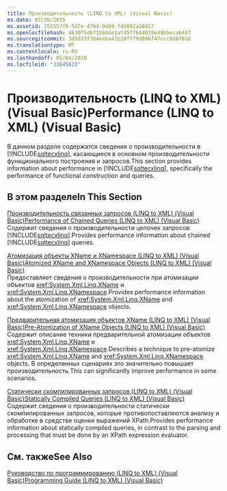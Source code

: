 ```yaml
---
title: Производительность (LINQ to XML) (Visual Basic)
ms.date: 07/20/2015
ms.assetid: 155557f6-5d7e-4784-9d00-f42092a28857
ms.openlocfilehash: 463075dbf1b84de1af45f7644019e49bbeca6487
ms.sourcegitcommit: 3d5d33f384eeba41b2dff79d096f47ccc8d8f03d
ms.translationtype: MT
ms.contentlocale: ru-RU
ms.lasthandoff: 05/04/2018
ms.locfileid: "33645633"
---
```

# <a name="performance-linq-to-xml-visual-basic"></a><span data-ttu-id="06c7e-102">Производительность (LINQ to XML) (Visual Basic)</span><span class="sxs-lookup"><span data-stu-id="06c7e-102">Performance (LINQ to XML) (Visual Basic)</span></span>
<span data-ttu-id="06c7e-103">В данном разделе содержатся сведения о производительности в [!INCLUDE[sqltecxlinq](~/includes/sqltecxlinq-md.md)], касающиеся в основном производительности функционального построения и запросов.</span><span class="sxs-lookup"><span data-stu-id="06c7e-103">This section provides information about performance in [!INCLUDE[sqltecxlinq](~/includes/sqltecxlinq-md.md)], specifically the performance of functional construction and queries.</span></span>  
  
## <a name="in-this-section"></a><span data-ttu-id="06c7e-104">В этом разделе</span><span class="sxs-lookup"><span data-stu-id="06c7e-104">In This Section</span></span>  
 [<span data-ttu-id="06c7e-105">Производительность связанных запросов (LINQ to XML) (Visual Basic)</span><span class="sxs-lookup"><span data-stu-id="06c7e-105">Performance of Chained Queries (LINQ to XML) (Visual Basic)</span></span>](../../../../visual-basic/programming-guide/concepts/linq/performance-of-chained-queries-linq-to-xml.md)  
 <span data-ttu-id="06c7e-106">Содержит сведения о производительности цепочек запросов [!INCLUDE[sqltecxlinq](~/includes/sqltecxlinq-md.md)].</span><span class="sxs-lookup"><span data-stu-id="06c7e-106">Provides performance information about chained [!INCLUDE[sqltecxlinq](~/includes/sqltecxlinq-md.md)] queries.</span></span>  
  
 [<span data-ttu-id="06c7e-107">Атомизация объекты XName и XNamespace (LINQ to XML) (Visual Basic)</span><span class="sxs-lookup"><span data-stu-id="06c7e-107">Atomized XName and XNamespace Objects (LINQ to XML) (Visual Basic)</span></span>](../../../../visual-basic/programming-guide/concepts/linq/atomized-xname-and-xnamespace-objects-linq-to-xml.md)  
 <span data-ttu-id="06c7e-108">Предоставляет сведения о производительности при атомизации объектов <xref:System.Xml.Linq.XName> и <xref:System.Xml.Linq.XNamespace>.</span><span class="sxs-lookup"><span data-stu-id="06c7e-108">Provides performance information about the atomization of <xref:System.Xml.Linq.XName> and <xref:System.Xml.Linq.XNamespace> objects.</span></span>  
  
 [<span data-ttu-id="06c7e-109">Предварительная атомизация объектов XName (LINQ to XML) (Visual Basic)</span><span class="sxs-lookup"><span data-stu-id="06c7e-109">Pre-Atomization of XName Objects (LINQ to XML) (Visual Basic)</span></span>](../../../../visual-basic/programming-guide/concepts/linq/pre-atomization-of-xname-objects-linq-to-xml.md)  
 <span data-ttu-id="06c7e-110">Содержит описание техники предварительной атомизации объектов <xref:System.Xml.Linq.XName> и <xref:System.Xml.Linq.XNamespace>.</span><span class="sxs-lookup"><span data-stu-id="06c7e-110">Describes a technique to pre-atomize <xref:System.Xml.Linq.XName> and <xref:System.Xml.Linq.XNamespace> objects.</span></span> <span data-ttu-id="06c7e-111">В определенных сценариях это значительно повышает производительность.</span><span class="sxs-lookup"><span data-stu-id="06c7e-111">This can significantly improve performance in some scenarios.</span></span>  
  
 [<span data-ttu-id="06c7e-112">Статически скомпилированных запросов (LINQ to XML) (Visual Basic)</span><span class="sxs-lookup"><span data-stu-id="06c7e-112">Statically Compiled Queries (LINQ to XML) (Visual Basic)</span></span>](../../../../visual-basic/programming-guide/concepts/linq/statically-compiled-queries-linq-to-xml.md)  
 <span data-ttu-id="06c7e-113">Содержит сведения о производительности статически скомпилированных запросов, которые противопоставляются анализу и обработке в средстве оценки выражений XPath.</span><span class="sxs-lookup"><span data-stu-id="06c7e-113">Provides performance information about statically compiled queries, in contrast to the parsing and processing that must be done by an XPath expression evaluator.</span></span>  
  
## <a name="see-also"></a><span data-ttu-id="06c7e-114">См. также</span><span class="sxs-lookup"><span data-stu-id="06c7e-114">See Also</span></span>  
 [<span data-ttu-id="06c7e-115">Руководство по программированию (LINQ to XML) (Visual Basic)</span><span class="sxs-lookup"><span data-stu-id="06c7e-115">Programming Guide (LINQ to XML) (Visual Basic)</span></span>](../../../../visual-basic/programming-guide/concepts/linq/programming-guide-linq-to-xml.md)
